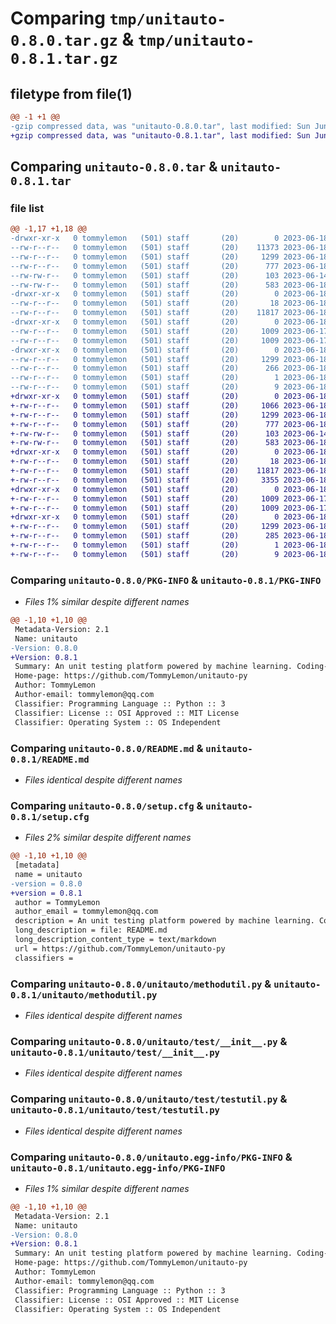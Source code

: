 # Comparing `tmp/unitauto-0.8.0.tar.gz` & `tmp/unitauto-0.8.1.tar.gz`

## filetype from file(1)

```diff
@@ -1 +1 @@
-gzip compressed data, was "unitauto-0.8.0.tar", last modified: Sun Jun 18 15:39:54 2023, max compression
+gzip compressed data, was "unitauto-0.8.1.tar", last modified: Sun Jun 18 15:57:45 2023, max compression
```

## Comparing `unitauto-0.8.0.tar` & `unitauto-0.8.1.tar`

### file list

```diff
@@ -1,17 +1,18 @@
-drwxr-xr-x   0 tommylemon   (501) staff       (20)        0 2023-06-18 15:39:54.612152 unitauto-0.8.0/
--rw-r--r--   0 tommylemon   (501) staff       (20)    11373 2023-06-18 10:48:56.000000 unitauto-0.8.0/LICENSE
--rw-r--r--   0 tommylemon   (501) staff       (20)     1299 2023-06-18 15:39:54.612203 unitauto-0.8.0/PKG-INFO
--rw-r--r--   0 tommylemon   (501) staff       (20)      777 2023-06-18 15:15:19.000000 unitauto-0.8.0/README.md
--rw-rw-r--   0 tommylemon   (501) staff       (20)      103 2023-06-14 01:55:33.000000 unitauto-0.8.0/pyproject.toml
--rw-rw-r--   0 tommylemon   (501) staff       (20)      583 2023-06-18 15:39:54.612754 unitauto-0.8.0/setup.cfg
-drwxr-xr-x   0 tommylemon   (501) staff       (20)        0 2023-06-18 15:39:54.610778 unitauto-0.8.0/unitauto/
--rw-r--r--   0 tommylemon   (501) staff       (20)       18 2023-06-18 12:16:25.000000 unitauto-0.8.0/unitauto/__init__.py
--rw-r--r--   0 tommylemon   (501) staff       (20)    11817 2023-06-18 11:07:33.000000 unitauto-0.8.0/unitauto/methodutil.py
-drwxr-xr-x   0 tommylemon   (501) staff       (20)        0 2023-06-18 15:39:54.611996 unitauto-0.8.0/unitauto/test/
--rw-r--r--   0 tommylemon   (501) staff       (20)     1009 2023-06-17 17:22:10.000000 unitauto-0.8.0/unitauto/test/__init__.py
--rw-r--r--   0 tommylemon   (501) staff       (20)     1009 2023-06-17 17:22:10.000000 unitauto-0.8.0/unitauto/test/testutil.py
-drwxr-xr-x   0 tommylemon   (501) staff       (20)        0 2023-06-18 15:39:54.611595 unitauto-0.8.0/unitauto.egg-info/
--rw-r--r--   0 tommylemon   (501) staff       (20)     1299 2023-06-18 15:39:54.000000 unitauto-0.8.0/unitauto.egg-info/PKG-INFO
--rw-r--r--   0 tommylemon   (501) staff       (20)      266 2023-06-18 15:39:54.000000 unitauto-0.8.0/unitauto.egg-info/SOURCES.txt
--rw-r--r--   0 tommylemon   (501) staff       (20)        1 2023-06-18 15:39:54.000000 unitauto-0.8.0/unitauto.egg-info/dependency_links.txt
--rw-r--r--   0 tommylemon   (501) staff       (20)        9 2023-06-18 15:39:54.000000 unitauto-0.8.0/unitauto.egg-info/top_level.txt
+drwxr-xr-x   0 tommylemon   (501) staff       (20)        0 2023-06-18 15:57:45.340474 unitauto-0.8.1/
+-rw-r--r--   0 tommylemon   (501) staff       (20)     1066 2023-06-18 15:42:15.000000 unitauto-0.8.1/LICENSE
+-rw-r--r--   0 tommylemon   (501) staff       (20)     1299 2023-06-18 15:57:45.340535 unitauto-0.8.1/PKG-INFO
+-rw-r--r--   0 tommylemon   (501) staff       (20)      777 2023-06-18 15:55:28.000000 unitauto-0.8.1/README.md
+-rw-rw-r--   0 tommylemon   (501) staff       (20)      103 2023-06-14 01:55:33.000000 unitauto-0.8.1/pyproject.toml
+-rw-rw-r--   0 tommylemon   (501) staff       (20)      583 2023-06-18 15:57:45.340876 unitauto-0.8.1/setup.cfg
+drwxr-xr-x   0 tommylemon   (501) staff       (20)        0 2023-06-18 15:57:45.337973 unitauto-0.8.1/unitauto/
+-rw-r--r--   0 tommylemon   (501) staff       (20)       18 2023-06-18 12:16:25.000000 unitauto-0.8.1/unitauto/__init__.py
+-rw-r--r--   0 tommylemon   (501) staff       (20)    11817 2023-06-18 11:07:33.000000 unitauto-0.8.1/unitauto/methodutil.py
+-rw-r--r--   0 tommylemon   (501) staff       (20)     3355 2023-06-18 09:31:49.000000 unitauto-0.8.1/unitauto/server.py
+drwxr-xr-x   0 tommylemon   (501) staff       (20)        0 2023-06-18 15:57:45.340349 unitauto-0.8.1/unitauto/test/
+-rw-r--r--   0 tommylemon   (501) staff       (20)     1009 2023-06-17 17:22:10.000000 unitauto-0.8.1/unitauto/test/__init__.py
+-rw-r--r--   0 tommylemon   (501) staff       (20)     1009 2023-06-17 17:22:10.000000 unitauto-0.8.1/unitauto/test/testutil.py
+drwxr-xr-x   0 tommylemon   (501) staff       (20)        0 2023-06-18 15:57:45.339924 unitauto-0.8.1/unitauto.egg-info/
+-rw-r--r--   0 tommylemon   (501) staff       (20)     1299 2023-06-18 15:57:45.000000 unitauto-0.8.1/unitauto.egg-info/PKG-INFO
+-rw-r--r--   0 tommylemon   (501) staff       (20)      285 2023-06-18 15:57:45.000000 unitauto-0.8.1/unitauto.egg-info/SOURCES.txt
+-rw-r--r--   0 tommylemon   (501) staff       (20)        1 2023-06-18 15:57:45.000000 unitauto-0.8.1/unitauto.egg-info/dependency_links.txt
+-rw-r--r--   0 tommylemon   (501) staff       (20)        9 2023-06-18 15:57:45.000000 unitauto-0.8.1/unitauto.egg-info/top_level.txt
```

### Comparing `unitauto-0.8.0/PKG-INFO` & `unitauto-0.8.1/PKG-INFO`

 * *Files 1% similar despite different names*

```diff
@@ -1,10 +1,10 @@
 Metadata-Version: 2.1
 Name: unitauto
-Version: 0.8.0
+Version: 0.8.1
 Summary: An unit testing platform powered by machine learning. Coding-free, comprehensive and automatic testing for methods/functions
 Home-page: https://github.com/TommyLemon/unitauto-py
 Author: TommyLemon
 Author-email: tommylemon@qq.com
 Classifier: Programming Language :: Python :: 3
 Classifier: License :: OSI Approved :: MIT License
 Classifier: Operating System :: OS Independent
```

### Comparing `unitauto-0.8.0/README.md` & `unitauto-0.8.1/README.md`

 * *Files identical despite different names*

### Comparing `unitauto-0.8.0/setup.cfg` & `unitauto-0.8.1/setup.cfg`

 * *Files 2% similar despite different names*

```diff
@@ -1,10 +1,10 @@
 [metadata]
 name = unitauto
-version = 0.8.0
+version = 0.8.1
 author = TommyLemon
 author_email = tommylemon@qq.com
 description = An unit testing platform powered by machine learning. Coding-free, comprehensive and automatic testing for methods/functions
 long_description = file: README.md
 long_description_content_type = text/markdown
 url = https://github.com/TommyLemon/unitauto-py
 classifiers =
```

### Comparing `unitauto-0.8.0/unitauto/methodutil.py` & `unitauto-0.8.1/unitauto/methodutil.py`

 * *Files identical despite different names*

### Comparing `unitauto-0.8.0/unitauto/test/__init__.py` & `unitauto-0.8.1/unitauto/test/__init__.py`

 * *Files identical despite different names*

### Comparing `unitauto-0.8.0/unitauto/test/testutil.py` & `unitauto-0.8.1/unitauto/test/testutil.py`

 * *Files identical despite different names*

### Comparing `unitauto-0.8.0/unitauto.egg-info/PKG-INFO` & `unitauto-0.8.1/unitauto.egg-info/PKG-INFO`

 * *Files 1% similar despite different names*

```diff
@@ -1,10 +1,10 @@
 Metadata-Version: 2.1
 Name: unitauto
-Version: 0.8.0
+Version: 0.8.1
 Summary: An unit testing platform powered by machine learning. Coding-free, comprehensive and automatic testing for methods/functions
 Home-page: https://github.com/TommyLemon/unitauto-py
 Author: TommyLemon
 Author-email: tommylemon@qq.com
 Classifier: Programming Language :: Python :: 3
 Classifier: License :: OSI Approved :: MIT License
 Classifier: Operating System :: OS Independent
```

